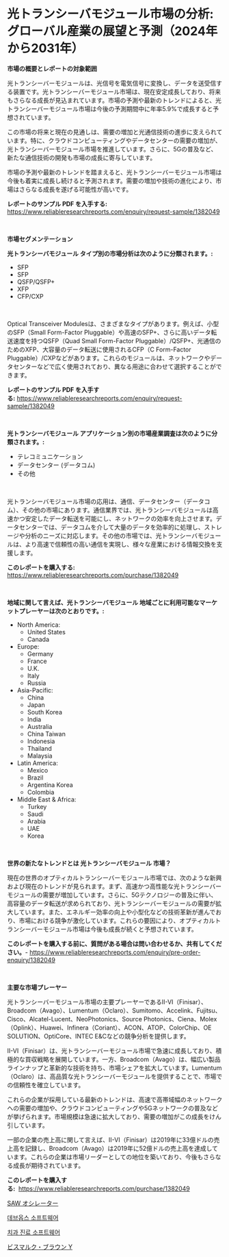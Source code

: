 <p><h1>光トランシーバモジュール市場の分析: グローバル産業の展望と予測（2024年から2031年）</h1></p><p><strong>市場の概要とレポートの対象範囲</strong></p>
<p><p>光トランシーバーモジュールは、光信号を電気信号に変換し、データを送受信する装置です。光トランシーバーモジュール市場は、現在安定成長しており、将来もさらなる成長が見込まれています。市場の予測や最新のトレンドによると、光トランシーバーモジュール市場は今後の予測期間中に年率5.9%で成長すると予想されています。 </p><p>この市場の将来と現在の見通しは、需要の増加と光通信技術の進歩に支えられています。特に、クラウドコンピューティングやデータセンターの需要の増加が、光トランシーバーモジュール市場を推進しています。さらに、5Gの普及など、新たな通信技術の開発も市場の成長に寄与しています。</p><p>市場の予測や最新のトレンドを踏まえると、光トランシーバーモジュール市場は今後も着実に成長し続けると予測されます。需要の増加や技術の進化により、市場はさらなる成長を遂げる可能性が高いです。</p></p>
<p><strong>レポートのサンプル PDF を入手する:</strong> <a href="https://www.reliableresearchreports.com/enquiry/request-sample/1382049">https://www.reliableresearchreports.com/enquiry/request-sample/1382049</a></p>
<p>&nbsp;</p>
<p><strong>市場セグメンテーション</strong></p>
<p><strong>光トランシーバモジュール タイプ別の市場分析は次のように分類されます。:</strong></p>
<p><ul><li>SFP</li><li>SFP</li><li>QSFP/QSFP+</li><li>XFP</li><li>CFP/CXP</li></ul></p>
<p>&nbsp;</p>
<p><p>Optical Transceiver Modulesは、さまざまなタイプがあります。例えば、小型のSFP（Small Form-Factor Pluggable）や高速のSFP+、さらに高いデータ転送速度を持つQSFP（Quad Small Form-Factor Pluggable）/QSFP+、光通信のためのXFP、大容量のデータ転送に使用されるCFP（C Form-Factor Pluggable）/CXPなどがあります。これらのモジュールは、ネットワークやデータセンターなどで広く使用されており、異なる用途に合わせて選択することができます。</p></p>
<p><strong>レポートのサンプル PDF を入手する:</strong>&nbsp;<a href="https://www.reliableresearchreports.com/enquiry/request-sample/1382049">https://www.reliableresearchreports.com/enquiry/request-sample/1382049</a></p>
<p>&nbsp;</p>
<p><strong> 光トランシーバモジュール アプリケーション別の市場産業調査は次のように分類されます。:</strong></p>
<p><ul><li>テレコミュニケーション</li><li>データセンター (データコム)</li><li>その他</li></ul></p>
<p>&nbsp;</p>
<p><p>光トランシーバモジュール市場の応用は、通信、データセンター（データコム）、その他の市場にあります。通信業界では、光トランシーバモジュールは高速かつ安定したデータ転送を可能にし、ネットワークの効率を向上させます。データセンターでは、データコムを介して大量のデータを効率的に処理し、ストレージや分析のニーズに対応します。その他の市場では、光トランシーバモジュールは、より高速で信頼性の高い通信を実現し、様々な産業における情報交換を支援します。</p></p>
<p><strong>このレポートを購入する:</strong>&nbsp; <a href="https://www.reliableresearchreports.com/purchase/1382049">https://www.reliableresearchreports.com/purchase/1382049</a></p>
<p>&nbsp;</p>
<p><strong>地域に関して言えば、光トランシーバモジュール 地域ごとに利用可能なマーケットプレーヤーは次のとおりです。:</strong></p>
<p><ul>
    <li>
        North America:
        <ul>
            <li>United States</li>
            <li>Canada</li>
        </ul>
    </li>
    <li>
        Europe:
        <ul>
            <li>Germany</li>
            <li>France</li>
            <li>U.K.</li>
            <li>Italy</li>
            <li>Russia</li>
        </ul>
    </li>
    <li>
        Asia-Pacific:
        <ul>
            <li>China</li>
            <li>Japan</li>
            <li>South Korea</li>
            <li>India</li>
            <li>Australia</li>
            <li>China Taiwan</li>
            <li>Indonesia</li>
            <li>Thailand</li>
            <li>Malaysia</li>
        </ul>
    </li>
    <li>
        Latin America:
        <ul>
            <li>Mexico</li>
            <li>Brazil</li>
            <li>Argentina Korea</li>
            <li>Colombia</li>
        </ul>
    </li>
    <li>
        Middle East & Africa:
        <ul>
            <li>Turkey</li>
            <li>Saudi</li>
            <li>Arabia</li>
            <li>UAE</li>
            <li>Korea</li>
        </ul>
    </li>
    </ul></p>
<p>&nbsp;</p>
<p><strong>世界の新たなトレンドとは 光トランシーバモジュール 市場？</strong></p>
<p><p>現在の世界のオプティカルトランシーバーモジュール市場では、次のような新興および現在のトレンドが見られます。まず、高速かつ高性能な光トランシーバーモジュールの需要が増加しています。さらに、5Gテクノロジーの普及に伴い、高容量のデータ転送が求められており、光トランシーバーモジュールの需要が拡大しています。また、エネルギー効率の向上や小型化などの技術革新が進んでおり、市場における競争が激化しています。これらの要因により、オプティカルトランシーバーモジュール市場は今後も成長が続くと予想されています。</p></p>
<p><strong>このレポートを購入する前に、質問がある場合は問い合わせるか、共有してください。</strong>- <a href="https://www.reliableresearchreports.com/enquiry/pre-order-enquiry/1382049">https://www.reliableresearchreports.com/enquiry/pre-order-enquiry/1382049</a></p>
<p>&nbsp;</p>
<p><strong>主要な市場プレーヤー</strong></p>
<p><p>光トランシーバーモジュール市場の主要プレーヤーであるII-VI（Finisar）、Broadcom（Avago）、Lumentum（Oclaro）、Sumitomo、Accelink、Fujitsu、Cisco、Alcatel-Lucent、NeoPhotonics、Source Photonics、Ciena、Molex（Oplink）、Huawei、Infinera（Coriant）、ACON、ATOP、ColorChip、OE SOLUTION、OptiCore、INTEC E&Cなどの競争分析を提供します。</p><p>II-VI（Finisar）は、光トランシーバーモジュール市場で急速に成長しており、積極的な買収戦略を展開しています。一方、Broadcom（Avago）は、幅広い製品ラインナップと革新的な技術を持ち、市場シェアを拡大しています。Lumentum（Oclaro）は、高品質な光トランシーバーモジュールを提供することで、市場での信頼性を確立しています。</p><p>これらの企業が採用している最新のトレンドは、高速で高帯域幅のネットワークへの需要の増加や、クラウドコンピューティングや5Gネットワークの普及などが挙げられます。市場規模は急速に拡大しており、需要の増加がこの成長をけん引しています。</p><p>一部の企業の売上高に関して言えば、II-VI（Finisar）は2019年に33億ドルの売上高を記録し、Broadcom（Avago）は2019年に52億ドルの売上高を達成しています。これらの企業は市場リーダーとしての地位を築いており、今後もさらなる成長が期待されています。</p></p>
<p><strong>このレポートを購入する:</strong>&nbsp;&nbsp;<a href="https://www.reliableresearchreports.com/purchase/1382049">https://www.reliableresearchreports.com/purchase/1382049</a></p>
<p><p><a href="https://github.com/lrlmopnhwd79300/Market-Research-Report-List-1/blob/main/975528812084.md">SAW オシレーター</a></p><p><a href="https://github.com/CorEmtymerich56566/Market-Research-Report-List-1/blob/main/566919811334.md">데브옵스 소프트웨어</a></p><p><a href="https://github.com/GabrielBlanda5656/Market-Research-Report-List-1/blob/main/691894311333.md">치과 진료 소프트웨어</a></p><p><a href="https://github.com/wkuactfdzwizk06/Market-Research-Report-List-1/blob/main/838430712083.md">ビスマルク・ブラウン Y</a></p></p>